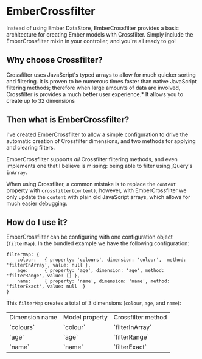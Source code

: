 EmberCrossfilter
================

Instead of using Ember DataStore, EmberCrossfilter provides a basic architecture for creating Ember models with Crossfilter. Simply include the EmberCrossfilter mixin in your controller, and you're all ready to go!

Why choose Crossfilter?
-------------

Crossfilter uses JavaScript's typed arrays to allow for much quicker sorting and filtering. It is proven to be numerous times faster than native JavaScript filtering methods; therefore when large amounts of data are involved, Crossfilter is provides a much better user experience.* It allows you to create up to 32 dimensions


Then what is EmberCrossfilter?
-------------

I've created EmberCrossfilter to allow a simple configuration to drive the automatic creation of Crossfilter dimensions, and two methods for applying and clearing filters.

EmberCrossfilter supports *all* Crossfilter filtering methods, and even implements one that I believe is missing: being able to filter using jQuery's `inArray`.

When using Crossfilter, a common mistake is to replace the `content` property with `crossfilter(content)`, however, with EmberCrossfilter we only update the `content` with plain old JavaScript arrays, which allows for much easier debugging.


How do I use it?
-------------

EmberCrossfilter can be configuring with one configuration object (`filterMap`). In the bundled example we have the following configuration:

	filterMap: {
		colour:   { property: 'colours', dimension: 'colour',  method: 'filterInArray', value: null },
		age:      { property: 'age', dimension: 'age', method: 'filterRange', value: [] },
		name:     { property: 'name', dimension: 'name', method: 'filterExact', value: null  }
	}
	
This `filterMap` creates a total of 3 dimensions (`colour`, `age`, and `name`):

<table>
    <tr>
        <td>Dimension name</td>
        <td>Model property</td>
        <td>Crossfilter method</td>
    </tr>
    <tr>
	<td>`colours`</td>
	<td>`colour`</td>
	<td>`filterInArray`</td>
    </tr>
    <tr>
	<td>`age`</td>
	<td>`age`</td>
	<td>`filterRange`</td>
    </tr>
    <tr>
	<td>`name`</td>
	<td>`name`</td>
	<td>`filterExact`</td>
    </tr>
</table>